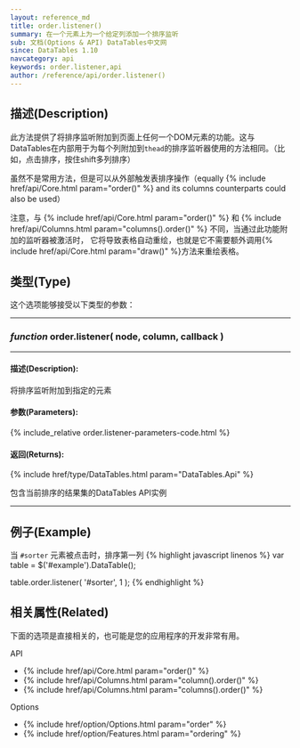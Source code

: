 ```yaml
---
layout: reference_md
title: order.listener()
summary: 在一个元素上为一个给定列添加一个排序监听
sub: 文档(Options & API) DataTables中文网
since: DataTables 1.10
navcategory: api
keywords: order.listener,api
author: /reference/api/order.listener()
---
```





## 描述(Description)
此方法提供了将排序监听附加到页面上任何一个DOM元素的功能。这与DataTables在内部用于为每个列附加到`thead`的排序监听器使用的方法相同。（比如，点击排序，按住shift多列排序）

虽然不是常用方法，但是可以从外部触发表排序操作（equally {% include href/api/Core.html param="order()" %} and its columns counterparts could also be used）

注意，与 {% include href/api/Core.html param="order()" %} 和 {% include href/api/Columns.html param="columns().order()" %} 不同，当通过此功能附加的监听器被激活时，
它将导致表格自动重绘，也就是它不需要额外调用{% include href/api/Core.html param="draw()" %}方法来重绘表格。




## 类型(Type)
这个选项能够接受以下类型的参数：

---

### _function_ **order.listener( node, column, callback )** 

---
    

#### 描述(Description):

将排序监听附加到指定的元素
     
#### 参数(Parameters):
{% include_relative order.listener-parameters-code.html %}

#### 返回(Returns):

{% include href/type/DataTables.html param="DataTables.Api" %}

包含当前排序的结果集的DataTables API实例

--- 
    
## 例子(Example)

当 `#sorter` 元素被点击时，排序第一列
{% highlight javascript linenos %}
var table = $('#example').DataTable();
 
table.order.listener( '#sorter', 1 );
{% endhighlight %}



## 相关属性(Related)
下面的选项是直接相关的，也可能是您的应用程序的开发非常有用。

API

- {% include href/api/Core.html param="order()" %}
- {% include href/api/Columns.html param="column().order()" %}
- {% include href/api/Columns.html param="columns().order()" %}


Options

- {% include href/option/Options.html param="order" %}
- {% include href/option/Features.html param="ordering" %}

